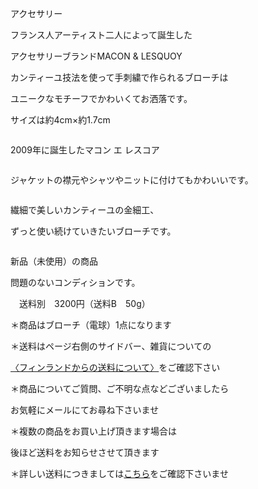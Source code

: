 <link rel="stylesheet" type="text/css" href="/assets/css/styles.css">

アクセサリー

フランス人アーティスト二人によって誕生した

アクセサリーブランドMACON &amp; LESQUOY

カンティーユ技法を使って手刺繍で作られるブローチは

ユニークなモチーフでかわいくてお洒落です。

 サイズは約4cm×約1.7cm

<img alt="" src="http://blog.cnobi.jp/v1/blog/user/71e35865e9e62f3f9d70420d6124d2ab/1578953307"/> 

2009年に誕生したマコン エ レスコア

<img alt="" src="http://blog.cnobi.jp/v1/blog/user/71e35865e9e62f3f9d70420d6124d2ab/1578953290"/> 

ジャケットの襟元やシャツやニットに付けてもかわいいです。

<img alt="" src="http://blog.cnobi.jp/v1/blog/user/71e35865e9e62f3f9d70420d6124d2ab/1578953291"/> 

繊細で美しいカンティーユの金細工、

ずっと使い続けていきたいブローチです。

<img alt="" src="http://blog.cnobi.jp/v1/blog/user/71e35865e9e62f3f9d70420d6124d2ab/1578953309"/> 

新品（未使用）の商品

問題のないコンディションです。

　送料別　3200円（送料B　50g）

＊商品はブローチ（電球）1点になります

＊送料はページ右側のサイドバー、雑貨についての

[〈フィンランドからの送料について〉](https://dkzakka.github.io/2005/03/31/雑貨について.html)をご確認下さい

＊商品についてご質問、ご不明な点などございましたら

お気軽にメールにてお尋ね下さいませ

 

 ＊複数の商品をお買い上げ頂きます場合は

 後ほど送料をお知らせさせて頂きます

 ＊詳しい送料につきましては[こちら](http://dkzakka.blog.shinobi.jp/Entry/3385/)をご確認下さいませ